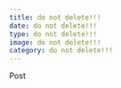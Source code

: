 ```yaml
---
title: do not delete!!!
date: do not delete!!!
type: do not delete!!!
image: do not delete!!!
category: do not delete!!!
---
```

Post

